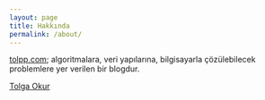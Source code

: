 ```yaml
---
layout: page
title: Hakkında
permalink: /about/
---
```


[tolpp.com](https://tolpp.com); algoritmalara, veri yapılarına, bilgisayarla çözülebilecek problemlere yer verilen bir blogdur. 

<a href="https://tolgaokur.com" target="_blank">Tolga Okur</a>


<!--{% include social/twitter-timeline.html %}-->